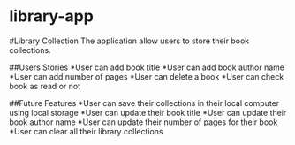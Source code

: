 # library-app
#Library Collection
The application allow users to store their book collections.

##Users Stories
*User can add book title
*User can add book author name
*User can add number of pages
*User can delete a book
*User can check book as read or not

##Future Features
*User can save their collections in their local computer using local storage
*User can update their book title
*User can update their book author name
*User can update their number of pages for their book
*User can clear all their library collections

